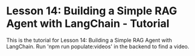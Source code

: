 # Lesson 14: Building a Simple RAG Agent with LangChain - Tutorial

This is the tutorial for Lesson 14: Building a Simple RAG Agent with LangChain. Run 'npm run populate:videos' in the backend to find a video.